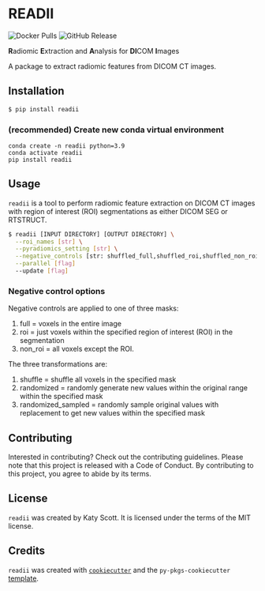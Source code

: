 # READII
![Docker Pulls](https://img.shields.io/docker/pulls/bhklab/readii)
![GitHub Release](https://img.shields.io/github/v/release/bhklab/readii)


**R**adiomic **E**xtraction and **A**nalysis for **DI**COM **I**mages

A package to extract radiomic features from DICOM CT images.

## Installation

```bash
$ pip install readii
```

### (recommended) Create new conda virtual environment
```
conda create -n readii python=3.9
conda activate readii
pip install readii
```

## Usage
`readii` is a tool to perform radiomic feature extraction on DICOM CT images with region of interest (ROI) segmentations as either DICOM SEG or RTSTRUCT.

```bash
$ readii [INPUT DIRECTORY] [OUTPUT DIRECTORY] \
  --roi_names [str] \
  --pyradiomics_setting [str] \
  --negative_controls [str: shuffled_full,shuffled_roi,shuffled_non_roi,randomized_full,randomized_roi,randomized_non_roi,randomized_sampled_full,randomized_sampled_roi, randomized_sampled_non_roi] \
  --parallel [flag]
  --update [flag]
```

### Negative control options

Negative controls are applied to one of three masks: 
1. full = voxels in the entire image
2. roi = just voxels within the specified region of interest (ROI) in the segmentation
3. non_roi = all voxels except the ROI.

The three transformations are:
1. shuffle = shuffle all voxels in the specified mask
2. randomized = randomly generate new values within the original range within the specified mask
3. randomized_sampled = randomly sample original values with replacement to get new values within the specified mask


## Contributing

Interested in contributing? Check out the contributing guidelines. Please note that this project is released with a Code of Conduct. By contributing to this project, you agree to abide by its terms.

## License

`readii` was created by Katy Scott. It is licensed under the terms of the MIT license.

## Credits

`readii` was created with [`cookiecutter`](https://cookiecutter.readthedocs.io/en/latest/) and the `py-pkgs-cookiecutter` [template](https://github.com/py-pkgs/py-pkgs-cookiecutter).
